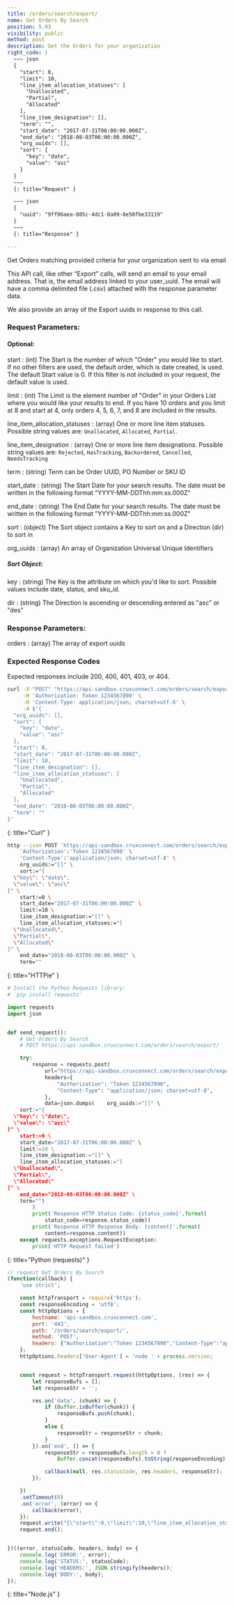 ```yaml
---
title: /orders/search/export/
name: Get Orders By Search
position: 5.03
visibility: public
method: post
description: Get the Orders for your organization
right_code: |
  ~~~ json
  {
    "start": 0,
    "limit": 10,
    "line_item_allocation_statuses": [
      "Unallocated",
      "Partial",
      "Allocated"
    ],
    "line_item_designation": [],
    "term": "",
    "start_date": "2017-07-31T06:00:00.000Z",
    "end_date": "2018-08-03T06:00:00.000Z",
    "org_uuids": [],
    "sort": {
      "key": "date",
      "value": "asc"
    }
  }
  ~~~
  {: title="Request" }

  ~~~ json
  {
    "uuid": "9ff96aea-885c-4dc1-8a09-8e50fbe33119"
  }
  ~~~
  {: title="Response" }

---
```

Get Orders matching provided criteria for your organization sent to via email

This API call, like other “Export” calls, will send an email to your email address. That is, the email address linked to your user_uuid. The email will have a comma delimited file (.csv) attached with the response parameter data.

We also provide an array of the Export uuids in response to this call.


### Request Parameters:

#### Optional:

start
: (int) The Start is the number of which "Order" you would like to start. If no other filters are used, the default order, which is date created, is used. The default Start value is 0. If this filter is not included in your request, the default value is used.

limit
: (int) The Limit is the element number of "Order" in your Orders List where you would like your results to end. If you have 10 orders and you limit at 8 and start at 4, only orders 4, 5, 6, 7, and 8 are included in the results.


line_item_allocation_statuses
: (array) One or more line item statuses. Possible string values are: `Unallocated`, `Allocated`, `Partial`.

line_item_designation
: (array) One or more line item designations.  Possible string values are: `Rejected`, `HasTracking`, `Backordered`, `Cancelled`, `NeedsTracking`

term
: (string) Term can be Order UUID, PO Number or SKU ID

start_date
: (string) The Start Date for your search results. The date must be written in the following format "YYYY-MM-DDThh:mm:ss.000Z"

end_date
: (string) The End Date for your search results. The date must be written in the following format "YYYY-MM-DDThh:mm:ss.000Z"

sort
: (object) The Sort object contains a Key to sort on and a Direction (dir) to sort in

org_uuids
: (array) An array of Organization Universal Unique Identifiers

##### Sort Object:

key
: (string) The Key is the attribute on which you'd like to sort. Possible values include date, status, and sku_id.

dir
: (string) The Direction is ascending or descending entered as "asc" or "des"

### Response Parameters:

orders
: (array) The array of export uuids

### Expected Response Codes

Expected responses include 200, 400, 401, 403, or 404.


~~~ bash
curl -X "POST" "https://api-sandbox.cruxconnect.com/orders/search/export/" \
     -H 'Authorization: Token 1234567890' \
     -H 'Content-Type: application/json; charset=utf-8' \
     -d $'{
  "org_uuids": [],
  "sort": {
    "key": "date",
    "value": "asc"
  },
  "start": 0,
  "start_date": "2017-07-31T06:00:00.000Z",
  "limit": 10,
  "line_item_designation": [],
  "line_item_allocation_statuses": [
    "Unallocated",
    "Partial",
    "Allocated"
  ],
  "end_date": "2018-08-03T06:00:00.000Z",
  "term": ""
}'

~~~
{: title="Curl" }

~~~ bash
http --json POST 'https://api-sandbox.cruxconnect.com/orders/search/export/' \
    'Authorization':'Token 1234567890' \
    'Content-Type':'application/json; charset=utf-8' \
    org_uuids:="[]" \
    sort:="{
  \"key\": \"date\",
  \"value\": \"asc\"
}" \
    start:=0 \
    start_date="2017-07-31T06:00:00.000Z" \
    limit:=10 \
    line_item_designation:="[]" \
    line_item_allocation_statuses:="[
  \"Unallocated\",
  \"Partial\",
  \"Allocated\"
]" \
    end_date="2018-08-03T06:00:00.000Z" \
    term=""

~~~
{: title="HTTPie" }

~~~ python
# Install the Python Requests library:
# `pip install requests`

import requests
import json


def send_request():
    # Get Orders By Search
    # POST https://api-sandbox.cruxconnect.com/orders/search/export/

    try:
        response = requests.post(
            url="https://api-sandbox.cruxconnect.com/orders/search/export/",
            headers={
                "Authorization": "Token 1234567890",
                "Content-Type": "application/json; charset=utf-8",
            },
            data=json.dumps(    org_uuids:="[]" \
    sort:="{
  \"key\": \"date\",
  \"value\": \"asc\"
}" \
    start:=0 \
    start_date="2017-07-31T06:00:00.000Z" \
    limit:=10 \
    line_item_designation:="[]" \
    line_item_allocation_statuses:="[
  \"Unallocated\",
  \"Partial\",
  \"Allocated\"
]" \
    end_date="2018-08-03T06:00:00.000Z" \
    term="")
        )
        print('Response HTTP Status Code: {status_code}'.format(
            status_code=response.status_code))
        print('Response HTTP Response Body: {content}'.format(
            content=response.content))
    except requests.exceptions.RequestException:
        print('HTTP Request failed')

~~~
{: title="Python (requests)" }

~~~ javascript
// request Get Orders By Search
(function(callback) {
    'use strict';

    const httpTransport = require('https');
    const responseEncoding = 'utf8';
    const httpOptions = {
        hostname: 'api-sandbox.cruxconnect.com',
        port: '443',
        path: '/orders/search/export/',
        method: 'POST',
        headers: {"Authorization":"Token 1234567890","Content-Type":"application/json; charset=utf-8"}
    };
    httpOptions.headers['User-Agent'] = 'node ' + process.version;


    const request = httpTransport.request(httpOptions, (res) => {
        let responseBufs = [];
        let responseStr = '';

        res.on('data', (chunk) => {
            if (Buffer.isBuffer(chunk)) {
                responseBufs.push(chunk);
            }
            else {
                responseStr = responseStr + chunk;
            }
        }).on('end', () => {
            responseStr = responseBufs.length > 0 ?
                Buffer.concat(responseBufs).toString(responseEncoding) : responseStr;

            callback(null, res.statusCode, res.headers, responseStr);
        });

    })
    .setTimeout(0)
    .on('error', (error) => {
        callback(error);
    });
    request.write("{\"start\":0,\"limit\":10,\"line_item_allocation_statuses\":[\"Unallocated\",\"Partial\",\"Allocated\"],\"line_item_designation\":[],\"term\":\"\",\"start_date\":\"2017-07-31T06:00:00.000Z\",\"end_date\":\"2018-08-03T06:00:00.000Z\",\"org_uuids\":[],\"sort\":{\"key\":\"date\",\"value\":\"asc\"}}")
    request.end();


})((error, statusCode, headers, body) => {
    console.log('ERROR:', error);
    console.log('STATUS:', statusCode);
    console.log('HEADERS:', JSON.stringify(headers));
    console.log('BODY:', body);
});

~~~
{: title="Node.js" }
